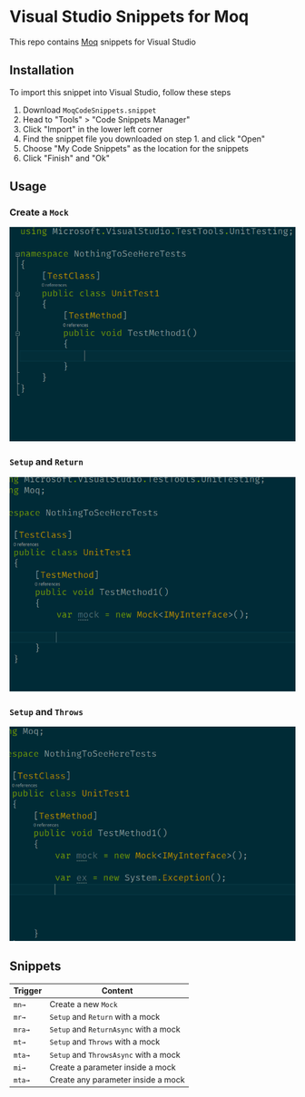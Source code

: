 # Visual Studio Snippets for Moq

This repo contains [Moq](https://github.com/moq/moq4) snippets for Visual Studio

## Installation

To import this snippet into Visual Studio, follow these steps

1. Download `MoqCodeSnippets.snippet`
2. Head to "Tools" > "Code Snippets Manager"
3. Click "Import" in the lower left corner
4. Find the snippet file you downloaded on step 1. and click "Open"
5. Choose "My Code Snippets" as the location for the snippets
6. Click "Finish" and "Ok"

## Usage

### Create a `Mock`

![mn to create a Mock](/assets/NewMock.gif)

### `Setup` and `Return`

![mr to Setup/Return](/assets/Return.gif)

### `Setup` and `Throws`

![mt to Setup/Throws](/assets/Throw.gif)

## Snippets 

| Trigger | Content |
|---|---|
| `mn→` | Create a new `Mock` |
| `mr→` | `Setup` and `Return` with a mock |
| `mra→` | `Setup` and `ReturnAsync` with a mock |
| `mt→` | `Setup` and `Throws` with a mock |
| `mta→` | `Setup` and `ThrowsAsync` with a mock |
| `mi→` | Create a parameter inside a mock |
| `mta→` | Create any parameter inside a mock |